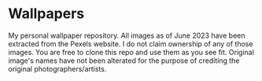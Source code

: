 # Wallpapers

My personal wallpaper repository. All images as of June 2023 have been extracted from the Pexels website. I do not claim ownership of any of those images. You are free to clone this repo and use them as you see fit. Original image's names have not been alterated for the purpose of crediting the original photographers/artists.
